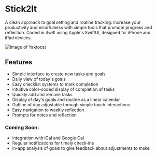 

# Stick2It

A clean approach to goal setting and routine tracking. Increase your productivity and mindfulness with simple tools that promote progress and reflection. Coded in Swift using Apple's SwiftUI, designed for iPhone and iPad devices.

![Image of Yaktocat](https://i.imgur.com/ryO7kth.png)

## Features
 - Simple interface to create new tasks and goals
 - Daily view of today's goals
 - Easy checklist systems to mark completion
 - Intuitive color-coded display of completion of tasks
 - Quickly add and remove tasks
 - Display of day's goals and routine as a linear calendar
 - Outline of day adjustable through simple touch interactions
 - Easy navigation to weekly reflection
 - Prompts for notes and reflection

### Coming Soon:
 - Integration with iCal and Google Cal
 - Regular notifications for timely check-ins
 - In-app analysis of goals to give feedback about adjustments to make
